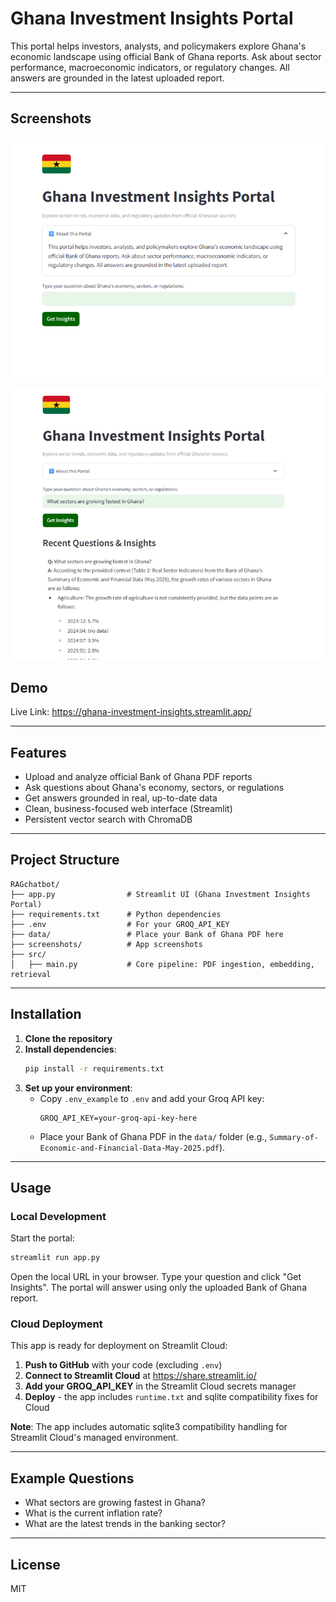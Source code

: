 # Ghana Investment Insights Portal

This portal helps investors, analysts, and policymakers explore Ghana's economic landscape using official Bank of Ghana reports. Ask about sector performance, macroeconomic indicators, or regulatory changes. All answers are grounded in the latest uploaded report.

---

## Screenshots

![Portal Home](screenshots/portal_home.png)

![Sample Q&A](screenshots/sample_qa.png)

## Demo

Live Link: https://ghana-investment-insights.streamlit.app/

---

## Features

- Upload and analyze official Bank of Ghana PDF reports
- Ask questions about Ghana's economy, sectors, or regulations
- Get answers grounded in real, up-to-date data
- Clean, business-focused web interface (Streamlit)
- Persistent vector search with ChromaDB

---

## Project Structure

```
RAGchatbot/
├── app.py                # Streamlit UI (Ghana Investment Insights Portal)
├── requirements.txt      # Python dependencies
├── .env                  # For your GROQ_API_KEY
├── data/                 # Place your Bank of Ghana PDF here
├── screenshots/          # App screenshots
├── src/
│   ├── main.py           # Core pipeline: PDF ingestion, embedding, retrieval
```

---

## Installation

1. **Clone the repository**
2. **Install dependencies**:
   ```bash
   pip install -r requirements.txt
   ```
3. **Set up your environment**:
   - Copy `.env_example` to `.env` and add your Groq API key:
     ```env
     GROQ_API_KEY=your-groq-api-key-here
     ```
   - Place your Bank of Ghana PDF in the `data/` folder (e.g., `Summary-of-Economic-and-Financial-Data-May-2025.pdf`).

---

## Usage

### Local Development

Start the portal:

```bash
streamlit run app.py
```

Open the local URL in your browser. Type your question and click "Get Insights". The portal will answer using only the uploaded Bank of Ghana report.

### Cloud Deployment

This app is ready for deployment on Streamlit Cloud:

1. **Push to GitHub** with your code (excluding `.env`)
2. **Connect to Streamlit Cloud** at https://share.streamlit.io/
3. **Add your GROQ_API_KEY** in the Streamlit Cloud secrets manager
4. **Deploy** - the app includes `runtime.txt` and sqlite compatibility fixes for Cloud

**Note**: The app includes automatic sqlite3 compatibility handling for Streamlit Cloud's managed environment.

---

## Example Questions

- What sectors are growing fastest in Ghana?
- What is the current inflation rate?
- What are the latest trends in the banking sector?

---

## License

MIT
